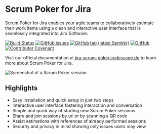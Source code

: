 # Scrum Poker for Jira

Scrum Poker for Jira enables your agile teams to collaboratively estimate their work items using a clean and interactive user interface that is seamlessly integrated into Jira Software.

[![Build Status](https://travis-ci.org/codescape/jira-scrum-poker.svg?branch=master)](https://travis-ci.org/codescape/jira-scrum-poker)
[![GitHub issues](https://img.shields.io/github/issues/codescape/jira-scrum-poker.svg)](https://github.com/codescape/jira-scrum-poker/issues)
[![GitHub tag (latest SemVer)](https://img.shields.io/github/tag/codescape/jira-scrum-poker.svg)](https://github.com/codescape/jira-scrum-poker/releases)
[![GitHub](https://img.shields.io/github/license/codescape/jira-scrum-poker.svg)](https://github.com/codescape/jira-scrum-poker/blob/master/LICENSE)
[![Contributor Covenant](https://img.shields.io/badge/Contributor%20Covenant-v2.0%20adopted-ff69b4.svg)](code_of_conduct.md)

Visit our official documentation at [jira-scrum-poker.codescape.de](https://jira-scrum-poker.codescape.de) to learn more about Scrum Poker for Jira. 

![Screenshot of a Scrum Poker session](/docs/images/participate-in-scrum-poker-session-reveal-estimates.png)

## Highlights

* Easy installation and quick setup in just two steps
* Interactive user interface fostering interaction and conversation
* Simple and quick way of starting new Scrum Poker sessions
* Share and join sessions by url or by scanning a QR code 
* Assist estimations with references of already performed sessions
* Security and privacy in mind showing only issues users may view
